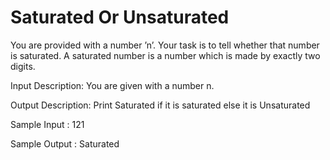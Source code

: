 # Saturated Or Unsaturated
You are provided with a number ’n’. Your task is to tell whether that number is saturated. A saturated number is a number which is made by exactly two digits.

Input Description:
You are given with a number n.

Output Description:
Print Saturated if it is saturated else it is Unsaturated

Sample Input :
121

Sample Output :
Saturated
